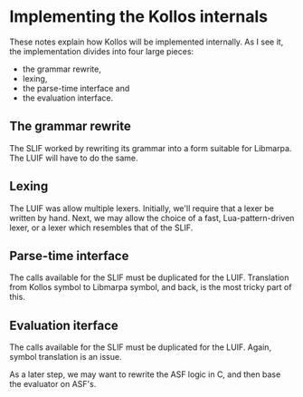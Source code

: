 Implementing the Kollos internals
=================================

These notes explain how Kollos will be implemented internally.
As I see it, the implementation divides into four large pieces:

* the grammar rewrite,
* lexing,
* the parse-time interface and
* the evaluation interface.

The grammar rewrite
-------------------
The SLIF worked by rewriting its grammar
into a form suitable for Libmarpa.  The LUIF will have to do the
same.

Lexing
------

The LUIF was allow multiple lexers.  Initially, we'll
require that a lexer be written by hand.
Next, we may allow the choice of a fast, Lua-pattern-driven
lexer, or a lexer which resembles that of the SLIF.

Parse-time interface
--------------------
The calls available for the SLIF must
be duplicated for the LUIF.  Translation from Kollos symbol
to Libmarpa symbol, and back, is the most tricky part of this.

Evaluation iterface
-------------------

The calls available for the SLIF must
be duplicated for the LUIF.  Again,
symbol translation is an issue.

As a later step, we may want to rewrite the ASF logic in 
C, and then base the evaluator on ASF's.
